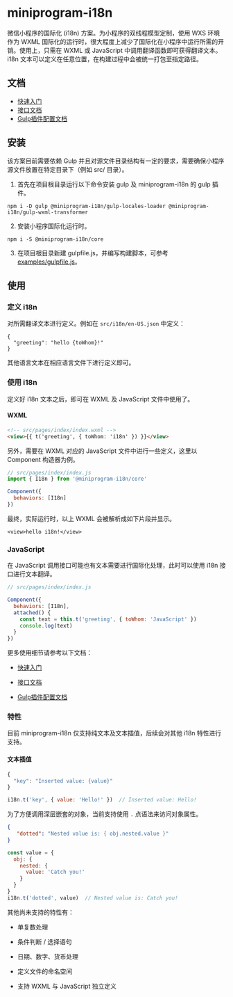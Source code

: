 # miniprogram-i18n

微信小程序的国际化 (i18n) 方案。为小程序的双线程模型定制，使用 WXS 环境作为 WXML 国际化的运行时，很大程度上减少了国际化在小程序中运行所需的开销。使用上，只需在 WXML 或 JavaScript 中调用翻译函数即可获得翻译文本。i18n 文本可以定义在任意位置，在构建过程中会被统一打包至指定路径。

## 文档

- [快速入门](./docs/quickstart.md)
- [接口文档](./docs/api.md)
- [Gulp插件配置文档](./docs/gulp.md)

## 安装

该方案目前需要依赖 Gulp 并且对源文件目录结构有一定的要求，需要确保小程序源文件放置在特定目录下（例如 src/ 目录）。

1. 首先在项目根目录运行以下命令安装 gulp 及 miniprogram-i18n 的 gulp 插件。

```
npm i -D gulp @miniprogram-i18n/gulp-locales-loader @miniprogram-i18n/gulp-wxml-transformer
```

2. 安装小程序国际化运行时。

```
npm i -S @miniprogram-i18n/core
```

3. 在项目根目录新建 gulpfile.js，并编写构建脚本，可参考 [examples/gulpfile.js](./examples/gulpfile.js)。

## 使用

### 定义 i18n

对所需翻译文本进行定义。例如在 `src/i18n/en-US.json` 中定义：

```
{
  "greeting": "hello {toWhom}!"
}
```

其他语言文本在相应语言文件下进行定义即可。

### 使用 i18n

定义好 i18n 文本之后，即可在 WXML 及 JavaScript 文件中使用了。

#### WXML

```html
<!-- src/pages/index/index.wxml -->
<view>{{ t('greeting', { toWhom: 'i18n' }) }}</view>
```

另外，需要在 WXML 对应的 JavaScript 文件中进行一些定义，这里以 Component 构造器为例。

```js
// src/pages/index/index.js
import { I18n } from '@miniprogram-i18n/core'

Component({
  behaviors: [I18n]
})
```

最终，实际运行时，以上 WXML 会被解析成如下片段并显示。

```
<view>hello i18n!</view>
```

### JavaScript

在 JavaScript 调用接口可能也有文本需要进行国际化处理，此时可以使用 i18n 接口进行文本翻译。

```js
// src/pages/index/index.js

Component({
  behaviors: [I18n],
  attached() {
    const text = this.t('greeting', { toWhom: 'JavaScript' })
    console.log(text)
  }
})
```

更多使用细节请参考以下文档：

- [快速入门](./docs/quickstart.md)

- [接口文档](./docs/api.md)
- [Gulp插件配置文档](./docs/gulp.md)

### 特性

目前 miniprogram-i18n 仅支持纯文本及文本插值，后续会对其他 i18n 特性进行支持。

#### 文本插值

```js
{
  "key": "Inserted value: {value}"
}
```

```js
i18n.t('key', { value: 'Hello!' })  // Inserted value: Hello!
```

为了方便调用深层嵌套的对象，当前支持使用 `.` 点语法来访问对象属性。

```json
{
   "dotted": "Nested value is: { obj.nested.value }"
}
```

```js
const value = {
  obj: {
    nested: {
      value: 'Catch you!'
    }
  }
}
i18n.t('dotted', value)  // Nested value is: Catch you!
```

其他尚未支持的特性有：

- 单复数处理

- 条件判断 / 选择语句
- 日期、数字、货币处理
- 定义文件的命名空间
- 支持 WXML 与 JavaScript 独立定义

